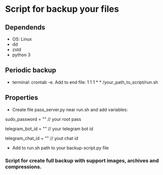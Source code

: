 # Script for backup your files

## Dependends
- OS: Linux
- dd
- zstd
- python 3

## Periodic backup
- terminal: crontab -e. Add to end file: 1 1 1 * * /your_path_to_script/run.sh

## Properties
- Create file pass_server.py near run.sh and add variables:

sudo_password = "" // your root pass

telegram_bot_id = "" // your telegram bot id

telegram_chat_id = "" // yout chat id

- Add to run.sh path to your backup-script.py file


### Script for create full backup with support images, archives and compressions.
